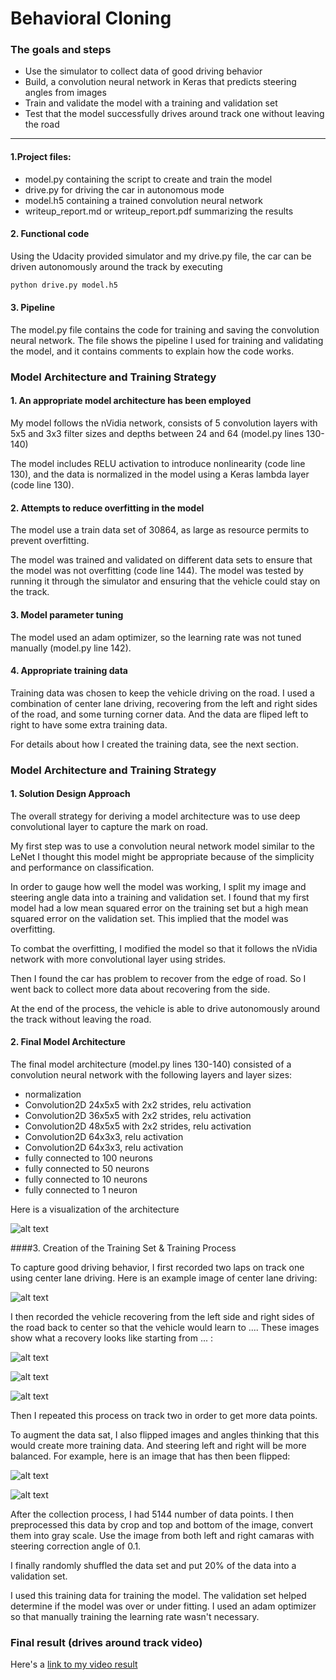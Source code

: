 # Behavioral Cloning


###  The goals and steps
* Use the simulator to collect data of good driving behavior
* Build, a convolution neural network in Keras that predicts steering angles from images
* Train and validate the model with a training and validation set
* Test that the model successfully drives around track one without leaving the road


[//]: # (Image References)

[image1]: ./img/1.png "Model Visualization"
[image2]: ./img/2.jpg "center drive"
[image3]: ./img/3.jpg "Recovery Image"
[image4]: ./img/4.jpg "Recovery Image"
[image5]: ./img/5.jpg "Recovery Image"
[image6]: ./img/6.png "Normal Image"
[image7]: ./img/7.png "Flipped Image"


---

#### 1.Project files:
* model.py containing the script to create and train the model
* drive.py for driving the car in autonomous mode
* model.h5 containing a trained convolution neural network 
* writeup_report.md or writeup_report.pdf summarizing the results

#### 2. Functional code
Using the Udacity provided simulator and my drive.py file, the car can be driven autonomously around the track by executing 
```sh
python drive.py model.h5
```

#### 3. Pipeline

The model.py file contains the code for training and saving the convolution neural network.
The file shows the pipeline I used for training and validating the model, and it contains
comments to explain how the code works.

### Model Architecture and Training Strategy

#### 1. An appropriate model architecture has been employed

My model follows the nVidia network, consists of 5 convolution layers with 
 5x5 and 3x3 filter sizes and depths between 24 and 64 (model.py lines 130-140) 

The model includes RELU activation to introduce nonlinearity (code line 130), 
and the data is normalized in the model using a Keras lambda layer (code line 130). 

#### 2. Attempts to reduce overfitting in the model

The model use a train data set of 30864, as large as resource permits to prevent overfitting.

The model was trained and validated on different data sets to ensure that the model was not overfitting
 (code line 144). The model was tested by running it through the simulator and ensuring that the vehicle could stay on the track.

#### 3. Model parameter tuning

The model used an adam optimizer, so the learning rate was not tuned manually (model.py line 142).

#### 4. Appropriate training data

Training data was chosen to keep the vehicle driving on the road. I used a combination of center lane driving, 
recovering from the left and right sides of the road, and some turning corner data. And the data are fliped left to right to
 have some extra training data.

For details about how I created the training data, see the next section. 

### Model Architecture and Training Strategy

#### 1. Solution Design Approach

The overall strategy for deriving a model architecture was to use deep convolutional layer to capture the mark on road.

My first step was to use a convolution neural network model similar to the LeNet I thought this model might be appropriate because of the 
simplicity and performance on classification.

In order to gauge how well the model was working, I split my image and steering angle data into a training and validation set. 
I found that my first model had a low mean squared error on the training set but a high mean squared error on the validation set. 
This implied that the model was overfitting. 

To combat the overfitting, I modified the model so that it follows the nVidia network with more convolutional layer using strides.

Then I found the car has problem to recover from the edge of road. So I went back to collect more data about recovering from the side.

At the end of the process, the vehicle is able to drive autonomously around the track without leaving the road.

#### 2. Final Model Architecture

The final model architecture (model.py lines 130-140)  consisted of a convolution neural network with the following layers and layer sizes:

- normalization
- Convolution2D 24x5x5 with 2x2 strides, relu activation
- Convolution2D 36x5x5 with 2x2 strides, relu activation
- Convolution2D 48x5x5 with 2x2 strides, relu activation
- Convolution2D 64x3x3, relu activation
- Convolution2D 64x3x3, relu activation
- fully connected to 100 neurons
- fully connected to 50 neurons
- fully connected to 10 neurons
- fully connected to 1 neuron

Here is a visualization of the architecture 

![alt text][image1]

####3. Creation of the Training Set & Training Process

To capture good driving behavior, I first recorded two laps on track one using center lane driving. Here is an example image of center lane driving:

![alt text][image2]

I then recorded the vehicle recovering from the left side and right sides of the road back to center so that the vehicle would learn to .... These images show what a recovery looks like starting from ... :

![alt text][image3]

![alt text][image4]

![alt text][image5]

Then I repeated this process on track two in order to get more data points.

To augment the data sat, I also flipped images and angles thinking that this would create more training data. And steering left and right will be
 more balanced. For example, here is an image that has then been flipped:

![alt text][image6]

![alt text][image7]

After the collection process, I had 5144 number of data points. I then preprocessed this data by crop and top and bottom of the image, 
convert them into gray scale. Use the image from both left and right camaras with steering correction angle of 0.1.


I finally randomly shuffled the data set and put 20% of the data into a validation set. 

I used this training data for training the model. The validation set helped determine if the model was over or under fitting. 
I used an adam optimizer so that manually training the learning rate wasn't necessary.


### Final result (drives around track video)


Here's a [link to my video result](./run1.mp4)
